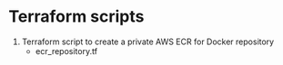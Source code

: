 # Terraform scripts
1. Terraform script to create a private AWS ECR for Docker repository
   - ecr_repository.tf
